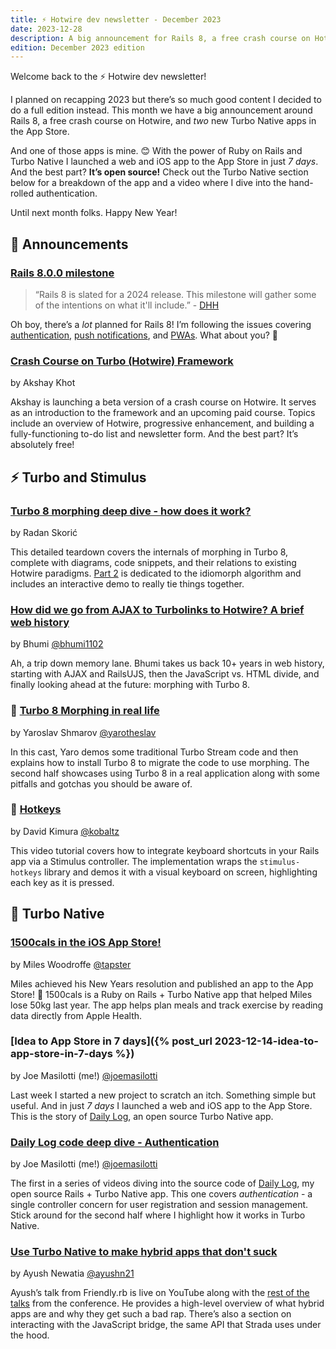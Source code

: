```yaml
---
title: ⚡️ Hotwire dev newsletter - December 2023
date: 2023-12-28
description: A big announcement for Rails 8, a free crash course on Hotwire, and TWO new Turbo Native apps in the App Store.
edition: December 2023 edition
---
```


Welcome back to the ⚡️ Hotwire dev newsletter!

I planned on recapping 2023 but there’s so much good content I decided to do a full edition instead. This month we have a big announcement around Rails 8, a free crash course on Hotwire, and *two* new Turbo Native apps in the App Store.

And one of those apps is mine. 😊 With the power of Ruby on Rails and Turbo Native I launched a web and iOS app to the App Store in just *7 days*. And the best part? **It’s open source!** Check out the Turbo Native section below for a breakdown of the app and a video where I dive into the hand-rolled authentication.

Until next month folks. Happy New Year!

## 📣 Announcements

### [Rails 8.0.0 milestone](https://github.com/rails/rails/milestone/87)

> “Rails 8 is slated for a 2024 release. This milestone will gather some of the intentions on what it'll include.” - [DHH](https://twitter.com/dhh/status/1739776383637959000)

Oh boy, there’s a *lot* planned for Rails 8! I’m following the issues covering [authentication](https://github.com/rails/rails/issues/50446), [push notifications](https://github.com/rails/rails/issues/50454), and [PWAs](https://github.com/rails/rails/issues/50455). What about you? 🤩

### [Crash Course on Turbo (Hotwire) Framework](https://www.writesoftwarewell.com/turbo-hotwire-crash-course/)

by Akshay Khot

Akshay is launching a beta version of a crash course on Hotwire. It serves as an introduction to the framework and an upcoming paid course. Topics include an overview of Hotwire, progressive enhancement, and building a fully-functioning to-do list and newsletter form. And the best part? It’s absolutely free!

## ⚡️ Turbo and Stimulus

### [Turbo 8 morphing deep dive - how does it work?](https://radanskoric.com/articles/turbo-morphing-deep-dive)

by Radan Skorić

This detailed teardown covers the internals of morphing in Turbo 8, complete with diagrams, code snippets, and their relations to existing Hotwire paradigms. [Part 2](https://radanskoric.com/articles/turbo-morphing-deep-dive-idiomorph) is dedicated to the idiomorph algorithm and includes an interactive demo to really tie things together.

### [How did we go from AJAX to Turbolinks to Hotwire? A brief web history](https://buttondown.email/bhumi/archive/how-did-we-go-from-ajax-to-turbolinks-to-hotwire/)

by Bhumi [@bhumi1102](https://twitter.com/bhumi1102/)

Ah, a trip down memory lane. Bhumi takes us back 10+ years in web history, starting with AJAX and RailsUJS, then the JavaScript vs. HTML divide, and finally looking ahead at the future: morphing with Turbo 8.

### 🎥 [Turbo 8 Morphing in real life](https://superails.com/posts/rails-156-turbo-8-morphing-in-real-life)

by Yaroslav Shmarov [@yarotheslav](https://twitter.com/yarotheslav)

In this cast, Yaro demos some traditional Turbo Stream code and then explains how to install Turbo 8 to migrate the code to use morphing. The second half showcases using Turbo 8 in a real application along with some pitfalls and gotchas you should be aware of.

### 🎥 [Hotkeys](https://www.driftingruby.com/episodes/hotkeys)

by David Kimura [@kobaltz](https://twitter.com/kobaltz)

This video tutorial covers how to integrate keyboard shortcuts in your Rails app via a Stimulus controller. The implementation wraps the `stimulus-hotkeys` library and demos it with a visual keyboard on screen, highlighting each key as it is pressed.

## 📲 Turbo Native

### [1500cals in the iOS App Store!](https://mileswoodroffe.com/articles/1500cals-app-store)

by Miles Woodroffe [@tapster](https://twitter.com/tapster)

Miles achieved his New Years resolution and published an app to the App Store! 🎉 1500cals is a Ruby on Rails + Turbo Native app that helped Miles lose 50kg last year. The app helps plan meals and track exercise by reading data directly from Apple Health.

### [Idea to App Store in 7 days]({% post_url 2023-12-14-idea-to-app-store-in-7-days %})

by Joe Masilotti (me!) [@joemasilotti](https://twitter.com/joemasilotti)

Last week I started a new project to scratch an itch. Something simple but useful. And in just *7 days* I launched a web and iOS app to the App Store. This is the story of [Daily Log](https://dailylog.ing/), an open source Turbo Native app.

### **[Daily Log code deep dive - Authentication](https://www.youtube.com/watch?v=UrefcZzD3kE)**

by Joe Masilotti (me!) [@joemasilotti](https://twitter.com/joemasilotti)

The first in a series of videos diving into the source code of [Daily Log](https://dailylog.ing/), my open source Rails + Turbo Native app. This one covers *authentication* - a single controller concern for user registration and session management. Stick around for the second half where I highlight how it works in Turbo Native.

### **[Use Turbo Native to make hybrid apps that don't suck](https://www.youtube.com/watch?v=N4g_raRF-cE)**

by Ayush Newatia [@ayushn21](https://twitter.com/ayushn21)

Ayush’s talk from Friendly.rb is live on YouTube along with the [rest of the talks](https://www.youtube.com/@Friendlyrb/videos?view=0&sort=dd&shelf_id=0) from the conference. He provides a high-level overview of what hybrid apps are and why they get such a bad rap. There’s also a section on interacting with the JavaScript bridge, the same API that Strada uses under the hood.
